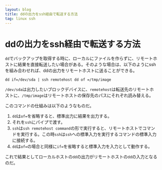 ```yaml
---
layout: blog
title: ddの出力をssh経由で転送する方法
tag: linux ssh
---
```


# ddの出力をssh経由で転送する方法

`dd`でバックアップを取得する時に、ローカルにファイルを作らずに、リモートホストに結果を直接転送したい場合がある。そのような場合は、以下のようにsshを組み合わせれば、ddの出力をリモートホストに送ることができる。

    dd if=/dev/sda | ssh remotehost dd of =/tmp/image

`/dev/sda`は出力したいブロックデバイスに、`remotehost`は転送先のリモートホストに、`/tmp/image`はリモートホストの保存先のパスにそれぞれ読み替える。

このコマンドの仕組みは以下のようなものだ。

1. `dd`は`of=`を省略すると、標準出力に結果を出力する。
2. それを`ssh`にパイプで渡す。
3. `ssh`は`ssh remotehost command`の形で実行すると、リモートホストでコマンドを実行する。この時`ssh`は`ssh`への標準入力を実行するコマンドの標準入力に接続する。
4. `dd`は`of=`の場合と同様に`if=`を省略すると標準入力を入力として動作する。

これで結果としてローカルホストの`dd`の出力がリモートホストの`dd`の入力となるのだ。
